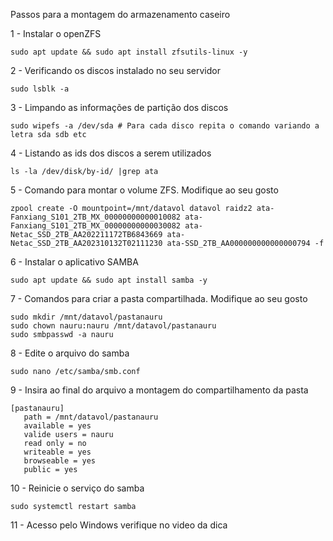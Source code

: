 Passos para a montagem do armazenamento caseiro

1 - Instalar o openZFS
```
sudo apt update && sudo apt install zfsutils-linux -y
```
2 - Verificando os discos instalado no seu servidor
```
sudo lsblk -a
```
3 - Limpando as informações de partição dos discos
```
sudo wipefs -a /dev/sda # Para cada disco repita o comando variando a letra sda sdb etc
```
4 - Listando as ids dos discos a serem utilizados
```
ls -la /dev/disk/by-id/ |grep ata
```
5 - Comando para montar o volume ZFS. Modifique ao seu gosto
```
zpool create -O mountpoint=/mnt/datavol datavol raidz2 ata-Fanxiang_S101_2TB_MX_00000000000010082 ata-Fanxiang_S101_2TB_MX_00000000000030082 ata-Netac_SSD_2TB_AA202211172TB6843669 ata-Netac_SSD_2TB_AA202310132T02111230 ata-SSD_2TB_AA000000000000000794 -f
```
6 - Instalar o aplicativo SAMBA
```
sudo apt update && sudo apt install samba -y
```
7 - Comandos para criar a pasta compartilhada. Modifique ao seu gosto
```
sudo mkdir /mnt/datavol/pastanauru
sudo chown nauru:nauru /mnt/datavol/pastanauru
sudo smbpasswd -a nauru
```
8 - Edite o arquivo do samba
```
sudo nano /etc/samba/smb.conf
```
9 - Insira ao final do arquivo a montagem do compartilhamento da pasta
```
[pastanauru]
   path = /mnt/datavol/pastanauru
   available = yes
   valide users = nauru
   read only = no
   writeable = yes
   browseable = yes
   public = yes
```
10 - Reinicie o serviço do samba
```
sudo systemctl restart samba
```
11 - Acesso pelo Windows verifique no video da dica

